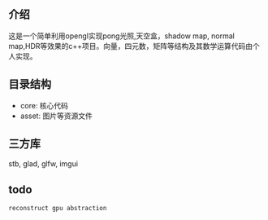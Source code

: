 ## 介绍

这是一个简单利用opengl实现pong光照,天空盒，shadow map, normal map,HDR等效果的c++项目。向量，四元数，矩阵等结构及其数学运算代码由个人实现。

## 目录结构
- core: 核心代码
- asset: 图片等资源文件


## 三方库

stb, glad, glfw, imgui

## todo
    reconstruct gpu abstraction